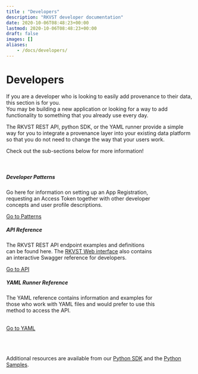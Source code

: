 ```yaml
---
title : "Developers"
description: "RKVST developer documentation"
date: 2020-10-06T08:48:23+00:00
lastmod: 2020-10-06T08:48:23+00:00
draft: false
images: []
aliases:
    - /docs/developers/
---
```

<div class= "row justify-content-center">
    <div class="col-md-12 col-lg-10 col-xl-10">
    <h1>Developers</h1>
    <p>If you are a developer who is looking to easily add provenance to their data, this section is for you. <br>
    You may be building a new application or looking for a way to add functionality to something that you already use every day.</p>
    <p>The RKVST REST API, python SDK, or the YAML runner provide a simple way for you to integrate a provenance layer into your existing data platform so that you do not need to change the way that your users work.</p>
    <p> Check out the sub-sections below for more information!</p>
    </div>
</div>

<section class="section section-sm" style="padding-top: 20px; padding-bottom: 50px;">
  <div class="container">
    <div class="row justify-content-center text-center">
      <div class="col-xs-9 col-sm-11 col-lg-4">
        <div class="card" style="max-width: 25rem;">
          <div class="card-body">
            <h5 class="card-title">Developer Patterns</h5>
             <p class="card-text">Go here for information on setting up an App Registration, requesting an Access Token together with other developer concepts and user profile descriptions.</p>
             <a href="/developers/developer-patterns/getting-access-tokens-using-app-registrations" class="btn btn-primary">Go to Patterns</a>
          </div>
        </div>
      </div>
      <div class="col-xs-9 col-sm-11 col-lg-4">
        <div class="card" style="max-width: 25rem;">
          <div class="card-body">
            <h5 class="card-title">API Reference</h5>
            <p class="card-text">The RKVST REST API endpoint examples and definitions can be found here. The <a href="https://app.rkvst.io" target="_blank">RKVST Web interface</a> also contains an interactive Swagger reference for developers.</p>
            <a href="/developers/api-reference/app-registrations-api" class="btn btn-primary">Go to API</a>
          </div>
        </div>
      </div>
      <div class=" col-xs-9 col-sm-11 col-lg-4">
        <div class="card" style="max-width: 25rem;">
          <div class="card-body">
            <h5 class="card-title">YAML Runner Reference</h5>
            <p class="card-text">The YAML reference contains information and examples for those who work with YAML files and would prefer to use this method to access the API.</p><br>
            <a href="/developers/yaml-reference/story-runner-components" class="btn btn-primary">Go to YAML</a>
          </div>
        </div>
      </div>
    </div>
  </div>
</section>

<div class= "row justify-content-center">
    <div class="col-md-12 col-lg-10 col-xl-10">
        <p>Additional resources are available from our <a href="https://pypi.org/project/rkvst-archivist/" target="_blank">Python SDK</a> and the <a href="https://github.com/rkvst/rkvst-samples" target="_blank">Python Samples</a>.</p>
    </div>
</div>
